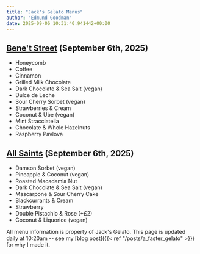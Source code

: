 ```yaml
---
title: "Jack's Gelato Menus"
author: "Edmund Goodman"
date: 2025-09-06 10:31:40.941442+00:00
---
```


## [Bene't Street](https://www.jacksgelato.com/bene-t-street-menu) (September 6th, 2025)

- Honeycomb
- Coffee
- Cinnamon
- Grilled Milk Chocolate
- Dark Chocolate & Sea Salt (vegan)
- Dulce de Leche
- Sour Cherry Sorbet (vegan)
- Strawberries & Cream
- Coconut & Ube (vegan)
- Mint Stracciatella
- Chocolate & Whole Hazelnuts
- Raspberry Pavlova


## [All Saints](https://www.jacksgelato.com/all-saints-menu) (September 6th, 2025)

- Damson Sorbet (vegan)
- Pineapple & Coconut (vegan)
- Roasted Macadamia Nut
- Dark Chocolate & Sea Salt (vegan)
- Mascarpone & Sour Cherry Cake
- Blackcurrants & Cream
- Strawberry
- Double Pistachio & Rose (+£2)
- Coconut & Liquorice (vegan)

All menu information is property of Jack's Gelato. This page is
updated daily at 10:20am -- see my
[blog post]({{< ref "/posts/a_faster_gelato" >}}) for why I made it.
